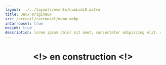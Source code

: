 ```yaml
---
layout: ../../layouts/events/LuxLudiE.astro
title: Jeux originaux
src: /accueil/carrousel/memo.webp
inCarrousel: true
noLink: true
description: lorem ipsum dolor sit amet, consectetur adipiscing elit. sed do eiusmod tempor incididunt ut labore et dolore magna aliqua. ut enim ad minim veniam, quis nostrud exercitation ullamco laboris nisi ut aliquip ex ea commodo consequat. duis aute irure dolor in reprehenderit in voluptate velit esse cillum dolore eu fugiat nulla pariatur. excepteur sint occaecat cupidatat non proident, sunt in culpa qui officia deserunt mollit anim id est laborum.
---
```

<center>

# <!> en construction <!>

</center>
